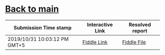 # [Back to main](https://github.com/glaghari/database-assignement-2019)
|Submission Time stamp          | Interactive Link                                                                              | Resolved report                                                                              |
| ----------------------------- | --------------------------------------------------------------------------------------------- | -------------------------------------------------------------------------------------------- |
| 2019/10/31 10:03:12 PM GMT+5 | [Fiddle Link](https://dbfiddle.uk/?rdbms=oracle_11.2&fiddle=afd577802a3f876940032c63890afffc) | [Fiddle File](processed/csm-76/afd577802a3f876940032c63890afffc.md) |
